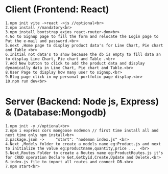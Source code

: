 # Client (Frontend: React)
	1.npm init vite ->react ->js //optional<br>
	2.npm install //mandatory<br>
	3.npm install bootstrap axios react-router-dom<br>
	4.Go to Signup page to fill the form and relocate the Login page to Put the e-mail and password.<br>
    5.next ,Home page to display product data's for Line Chart, Pie chart and Table <br>
    6.Initial not data's to show because the db is empty to fill data an to display Line Chart, Pie chart and Table .<br>
    7.Add New button to click to add the product data and display dynamically data in Line Chart, Pie chart and Table.<br>
    8.User Page to display how many user to signup.<br>
    9.Blog page click in my personal portfolio page display.<br>
    10.npm run dev<br>

# Server (Backend: Node js, Express) & (Database:Mongodb)<br>
	1.npm init -y //optional<br>
	2.npm i express cors mongoose nodemon // first time install all and next time only npm install<br>
	3.package.json ->     "start": "nodemon index.js" <br>
	4.Next ,Models folder to create a models name eg:Product.js and next to initialize the value eg:productname,quantity,price ...  <br>
    5.Next,Routes Folder to create a Routes name eg:ProductRoutes.js it's for CRUD operation Declare Get,Getbyid,Create,Update and Delete.<br>
    6.index.js file to import all routes and connect DB.<br>
    7.npm start<br>
